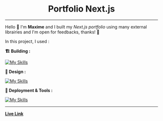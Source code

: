 <h1 align="center">Portfolio Next.js</h1>

---

Hello 👋 I'm **Maxime** and I built my *Next.js portfolio* using many external librairies and I'm open for feedbacks, thanks! 🙏

In this project, I used :

**🏗️ Building :**

[![My Skills](https://skillicons.dev/icons?i=nextjs,tailwind,react,nodejs,js)](https://skillicons.dev)

**🎨 Design :**

[![My Skills](https://skillicons.dev/icons?i=css,sass,emotion)](https://skillicons.dev)

**🚀 Deployment & Tools :**

[![My Skills](https://skillicons.dev/icons?i=figma,ps,ai,git,github,vscode)](https://skillicons.dev)

---

[**Live Link**](https://mcrportfolio.vercel.app/)
